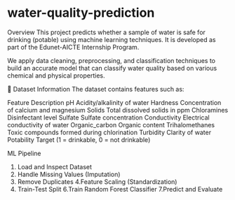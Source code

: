 # water-quality-prediction
Overview
This project predicts whether a sample of water is safe for drinking (potable) using machine learning techniques. It is developed as part of the Edunet-AICTE Internship Program.

We apply data cleaning, preprocessing, and classification techniques to build an accurate model that can classify water quality based on various chemical and physical properties.

📂 Dataset Information
The dataset contains features such as:

Feature	Description
pH	Acidity/alkalinity of water
Hardness	Concentration of calcium and magnesium
Solids	Total dissolved solids in ppm
Chloramines	Disinfectant level
Sulfate	Sulfate concentration
Conductivity	Electrical conductivity of water
Organic_carbon	Organic content
Trihalomethanes	Toxic compounds formed during chlorination
Turbidity	Clarity of water
Potability	Target (1 = drinkable, 0 = not drinkable)

ML Pipeline
1. Load and Inspect Dataset
2. Handle Missing Values (Imputation)
3. Remove Duplicates
4.Feature Scaling (Standardization)
5. Train-Test Split
6.Train Random Forest Classifier
7.Predict and Evaluate

